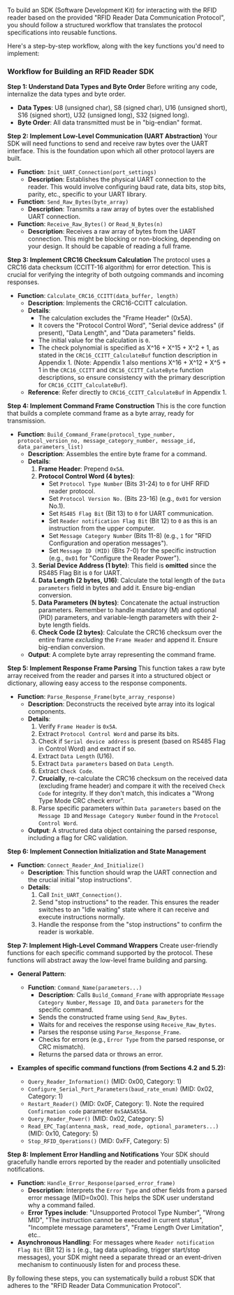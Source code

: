 To build an SDK (Software Development Kit) for interacting with the RFID reader based on the provided "RFID Reader Data Communication Protocol", you should follow a structured workflow that translates the protocol specifications into reusable functions.

Here's a step-by-step workflow, along with the key functions you'd need to implement:

### Workflow for Building an RFID Reader SDK

**Step 1: Understand Data Types and Byte Order**
Before writing any code, internalize the data types and byte order.
*   **Data Types**: U8 (unsigned char), S8 (signed char), U16 (unsigned short), S16 (signed short), U32 (unsigned long), S32 (signed long).
*   **Byte Order**: All data transmitted must be in "big-endian" format.

**Step 2: Implement Low-Level Communication (UART Abstraction)**
Your SDK will need functions to send and receive raw bytes over the UART interface. This is the foundation upon which all other protocol layers are built.
*   **Function**: `Init_UART_Connection(port_settings)`
    *   **Description**: Establishes the physical UART connection to the reader. This would involve configuring baud rate, data bits, stop bits, parity, etc., specific to your UART library.
*   **Function**: `Send_Raw_Bytes(byte_array)`
    *   **Description**: Transmits a raw array of bytes over the established UART connection.
*   **Function**: `Receive_Raw_Bytes()` or `Read_N_Bytes(n)`
    *   **Description**: Receives a raw array of bytes from the UART connection. This might be blocking or non-blocking, depending on your design. It should be capable of reading a full frame.

**Step 3: Implement CRC16 Checksum Calculation**
The protocol uses a CRC16 data checksum (CCITT-16 algorithm) for error detection. This is crucial for verifying the integrity of both outgoing commands and incoming responses.
*   **Function**: `Calculate_CRC16_CCITT(data_buffer, length)`
    *   **Description**: Implements the CRC16-CCITT calculation.
    *   **Details**:
        *   The calculation excludes the "Frame Header" (0x5A).
        *   It covers the "Protocol Control Word", "Serial device address" (if present), "Data Length", and "Data parameters" fields.
        *   The initial value for the calculation is `0`.
        *   The check polynomial is specified as X^16 + X^15 + X^2 + 1, as stated in the `CRC16_CCITT_CalculateBuf` function description in Appendix 1. (Note: Appendix 1 also mentions X^16 + X^12 + X^5 + 1 in the `CRC16_CCITT` and `CRC16_CCITT_CalateByte` function descriptions, so ensure consistency with the primary description for `CRC16_CCITT_CalculateBuf`).
    *   **Reference**: Refer directly to `CRC16_CCITT_CalculateBuf` in Appendix 1.

**Step 4: Implement Command Frame Construction**
This is the core function that builds a complete command frame as a byte array, ready for transmission.
*   **Function**: `Build_Command_Frame(protocol_type_number, protocol_version_no, message_category_number, message_id, data_parameters_list)`
    *   **Description**: Assembles the entire byte frame for a command.
    *   **Details**:
        1.  **Frame Header**: Prepend `0x5A`.
        2.  **Protocol Control Word (4 bytes)**:
            *   Set `Protocol Type Number` (Bits 31-24) to `0` for UHF RFID reader protocol.
            *   Set `Protocol Version No.` (Bits 23-16) (e.g., `0x01` for version No.1).
            *   Set `RS485 Flag Bit` (Bit 13) to `0` for UART communication.
            *   Set `Reader notification Flag Bit` (Bit 12) to `0` as this is an instruction from the upper computer.
            *   Set `Message Category Number` (Bits 11-8) (e.g., `1` for "RFID Configuration and operation messages").
            *   Set `Message ID (MID)` (Bits 7-0) for the specific instruction (e.g., `0x01` for "Configure the Reader Power").
        3.  **Serial Device Address (1 byte)**: This field is **omitted** since the RS485 Flag Bit is `0` for UART.
        4.  **Data Length (2 bytes, U16)**: Calculate the total length of the `Data parameters` field in bytes and add it. Ensure big-endian conversion.
        5.  **Data Parameters (N bytes)**: Concatenate the actual instruction parameters. Remember to handle mandatory (M) and optional (PID) parameters, and variable-length parameters with their 2-byte length fields.
        6.  **Check Code (2 bytes)**: Calculate the CRC16 checksum over the entire frame *excluding* the `Frame Header` and append it. Ensure big-endian conversion.
    *   **Output**: A complete byte array representing the command frame.

**Step 5: Implement Response Frame Parsing**
This function takes a raw byte array received from the reader and parses it into a structured object or dictionary, allowing easy access to the response components.
*   **Function**: `Parse_Response_Frame(byte_array_response)`
    *   **Description**: Deconstructs the received byte array into its logical components.
    *   **Details**:
        1.  Verify `Frame Header` is `0x5A`.
        2.  Extract `Protocol Control Word` and parse its bits.
        3.  Check if `Serial device address` is present (based on RS485 Flag in Control Word) and extract if so.
        4.  Extract `Data Length` (U16).
        5.  Extract `Data parameters` based on `Data Length`.
        6.  Extract `Check Code`.
        7.  **Crucially**, re-calculate the CRC16 checksum on the received data (excluding frame header) and compare it with the received `Check Code` for integrity. If they don't match, this indicates a "Wrong Type Mode CRC check error".
        8.  Parse specific parameters within `Data parameters` based on the `Message ID` and `Message Category Number` found in the `Protocol Control Word`.
    *   **Output**: A structured data object containing the parsed response, including a flag for CRC validation.

**Step 6: Implement Connection Initialization and State Management**
*   **Function**: `Connect_Reader_And_Initialize()`
    *   **Description**: This function should wrap the UART connection and the crucial initial "stop instructions".
    *   **Details**:
        1.  Call `Init_UART_Connection()`.
        2.  Send "stop instructions" to the reader. This ensures the reader switches to an "Idle waiting" state where it can receive and execute instructions normally.
        3.  Handle the response from the "stop instructions" to confirm the reader is workable.

**Step 7: Implement High-Level Command Wrappers**
Create user-friendly functions for each specific command supported by the protocol. These functions will abstract away the low-level frame building and parsing.
*   **General Pattern**:
    *   **Function**: `Command_Name(parameters...)`
        *   **Description**: Calls `Build_Command_Frame` with appropriate `Message Category Number`, `Message ID`, and `Data parameters` for the specific command.
        *   Sends the constructed frame using `Send_Raw_Bytes`.
        *   Waits for and receives the response using `Receive_Raw_Bytes`.
        *   Parses the response using `Parse_Response_Frame`.
        *   Checks for errors (e.g., `Error Type` from the parsed response, or CRC mismatch).
        *   Returns the parsed data or throws an error.

*   **Examples of specific command functions (from Sections 4.2 and 5.2):**
    *   `Query_Reader_Information()` (MID: 0x00, Category: 1)
    *   `Configure_Serial_Port_Parameters(baud_rate_enum)` (MID: 0x02, Category: 1)
    *   `Restart_Reader()` (MID: 0x0F, Category: 1). Note the required `Confirmation code` parameter `0x5AA5A55A`.
    *   `Query_Reader_Power()` (MID: 0x02, Category: 5)
    *   `Read_EPC_Tag(antenna_mask, read_mode, optional_parameters...)` (MID: 0x10, Category: 5)
    *   `Stop_RFID_Operations()` (MID: 0xFF, Category: 5)

**Step 8: Implement Error Handling and Notifications**
Your SDK should gracefully handle errors reported by the reader and potentially unsolicited notifications.
*   **Function**: `Handle_Error_Response(parsed_error_frame)`
    *   **Description**: Interprets the `Error Type` and other fields from a parsed error message (MID=0x00). This helps the SDK user understand why a command failed.
    *   **Error Types include**: "Unsupported Protocol Type Number", "Wrong MID", "The instruction cannot be executed in current status", "Incomplete message parameters", "Frame Length Over Limitation", etc..
*   **Asynchronous Handling**: For messages where `Reader notification Flag Bit` (Bit 12) is `1` (e.g., tag data uploading, trigger start/stop messages), your SDK might need a separate thread or an event-driven mechanism to continuously listen for and process these.

By following these steps, you can systematically build a robust SDK that adheres to the "RFID Reader Data Communication Protocol".